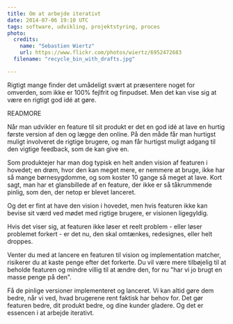 ```yaml
---
title: Om at arbejde iterativt
date: 2014-07-06 19:10 UTC
tags: software, udvikling, projektstyring, proces
photo:
  credits:
    name: "Sebastien Wiertz"
    url: https://www.flickr.com/photos/wiertz/6952472683
  filename: "recycle_bin_with_drafts.jpg"

---
```


Rigtigt mange finder det umådeligt svært at præsentere noget for omverden, som ikke er 100% fejlfrit og finpudset. Men det kan vise sig at være en rigtigt god idé at gøre.

READMORE

Når man udvikler en feature til sit produkt er det en god idé at lave en hurtig første version af den og lægge den online. På den måde får man hurtigst muligt involveret de rigtige brugere, og man får hurtigst muligt adgang til den vigtige feedback, som de kan give en.

Som produktejer har man dog typisk en helt anden vision af featuren i hovedet; en drøm, hvor den kan meget mere, er nemmere at bruge, ikke har så mange børnesygdomme, og som koster 10 gange så meget at lave. Kort sagt, man har et glansbillede af en feature, der ikke er så tåkrummende pinlig, som den, der netop er blevet lanceret.

Og det er fint at have den vision i hovedet, men hvis featuren ikke kan bevise sit værd ved mødet med rigtige brugere, er visionen ligegyldig.

Hvis det viser sig, at featuren ikke løser et reelt problem - eller løser problemet forkert - er det nu, den skal omtænkes, redesignes, eller helt droppes.

Venter du med at lancere en featuren til vision og implementation matcher, risikerer du at kaste penge efter det forkerte. Du vil være mere tilbøjelig til at beholde featuren og mindre villig til at ændre den, for nu "har vi jo brugt en masse penge på den".

Få de pinlige versioner implementeret og lanceret. Vi kan altid gøre dem bedre, når vi ved, hvad brugerene rent faktisk har behov for. Det gør featuren bedre, dit produkt bedre, og dine kunder gladere. Og det er essencen i at arbejde iterativt.
